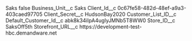 <?xml version="1.0" encoding="UTF-8"?>
<CustomMetadata xmlns="http://soap.sforce.com/2006/04/metadata" xmlns:xsi="http://www.w3.org/2001/XMLSchema-instance" xmlns:xsd="http://www.w3.org/2001/XMLSchema">
    <label>Saks</label>
    <protected>false</protected>
    <values>
        <field>Business_Unit__c</field>
        <value xsi:type="xsd:string">Saks</value>
    </values>
    <values>
        <field>Client_Id__c</field>
        <value xsi:type="xsd:string">0c67fe58-482d-48ef-a9a3-403caed97705</value>
    </values>
    <values>
        <field>Client_Secret__c</field>
        <value xsi:type="xsd:string">HudsonBay2020</value>
    </values>
    <values>
        <field>Customer_List_ID__c</field>
        <value xsi:nil="true"/>
    </values>
    <values>
        <field>Default_Customer_Id__c</field>
        <value xsi:type="xsd:string">abk8k34iIpA4uglyJMNb5T8WW0</value>
    </values>
    <values>
        <field>Store_ID__c</field>
        <value xsi:type="xsd:string">SaksOff5th</value>
    </values>
    <values>
        <field>Storefront_URL__c</field>
        <value xsi:type="xsd:string">https://development-test-hbc.demandware.net</value>
    </values>
</CustomMetadata>
